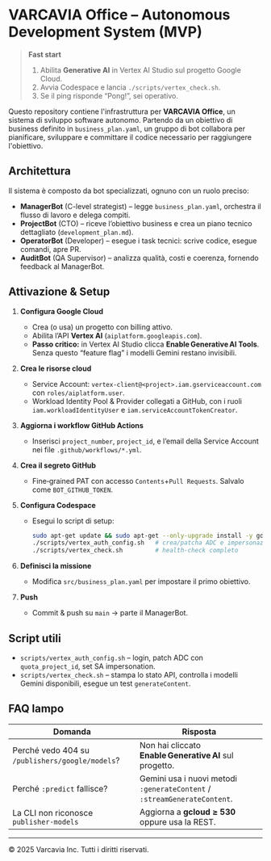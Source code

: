 # VARCAVIA Office – Autonomous Development System (MVP)

> **Fast start**
>
> 1. Abilita **Generative AI** in Vertex AI Studio sul progetto Google Cloud.
> 2. Avvia Codespace e lancia `./scripts/vertex_check.sh`.
> 3. Se il ping risponde “Pong!”, sei operativo.

Questo repository contiene l'infrastruttura per **VARCAVIA Office**, un sistema di sviluppo software autonomo. Partendo da un obiettivo di business definito in `business_plan.yaml`, un gruppo di bot collabora per pianificare, sviluppare e committare il codice necessario per raggiungere l'obiettivo.

## Architettura

Il sistema è composto da bot specializzati, ognuno con un ruolo preciso:

* **ManagerBot** (C-level strategist) – legge `business_plan.yaml`, orchestra il flusso di lavoro e delega compiti.
* **ProjectBot** (CTO) – riceve l’obiettivo business e crea un piano tecnico dettagliato (`development_plan.md`).
* **OperatorBot** (Developer) – esegue i task tecnici: scrive codice, esegue comandi, apre PR.
* **AuditBot** (QA Supervisor) – analizza qualità, costi e coerenza, fornendo feedback al ManagerBot.

## Attivazione & Setup

1. **Configura Google Cloud**

   * Crea (o usa) un progetto con billing attivo.
   * Abilita l’API **Vertex AI** (`aiplatform.googleapis.com`).
   * **Passo critico:** in Vertex AI Studio clicca **Enable Generative AI Tools**. Senza questo “feature flag” i modelli Gemini restano invisibili.
2. **Crea le risorse cloud**

   * Service Account: `vertex-client@<project>.iam.gserviceaccount.com` con `roles/aiplatform.user`.
   * Workload Identity Pool & Provider collegati a GitHub, con i ruoli `iam.workloadIdentityUser` e `iam.serviceAccountTokenCreator`.
3. **Aggiorna i workflow GitHub Actions**

   * Inserisci `project_number`, `project_id`, e l’email della Service Account nei file `.github/workflows/*.yml`.
4. **Crea il segreto GitHub**

   * Fine‑grained PAT con accesso `Contents`+`Pull Requests`. Salvalo come `BOT_GITHUB_TOKEN`.
5. **Configura Codespace**

   * Esegui lo script di setup:

     ```bash
     sudo apt-get update && sudo apt-get --only-upgrade install -y google-cloud-cli
     ./scripts/vertex_auth_config.sh   # crea/patcha ADC e impersonazione SA
     ./scripts/vertex_check.sh         # health‑check completo
     ```
6. **Definisci la missione**

   * Modifica `src/business_plan.yaml` per impostare il primo obiettivo.
7. **Push**

   * Commit & push su `main` → parte il ManagerBot.

## Script utili

* `scripts/vertex_auth_config.sh` – login, patch ADC con `quota_project_id`, set SA impersonation.
* `scripts/vertex_check.sh` – stampa lo stato API, controlla i modelli Gemini disponibili, esegue un test `generateContent`.

## FAQ lampo

| Domanda                                         | Risposta                                                                 |
| ----------------------------------------------- | ------------------------------------------------------------------------ |
| Perché vedo 404 su `/publishers/google/models`? | Non hai cliccato **Enable Generative AI** sul progetto.                  |
| Perché `:predict` fallisce?                     | Gemini usa i nuovi metodi `:generateContent` / `:streamGenerateContent`. |
| La CLI non riconosce `publisher-models`         | Aggiorna a **gcloud ≥ 530** oppure usa la REST.                          |

---

© 2025 Varcavia Inc. Tutti i diritti riservati.
